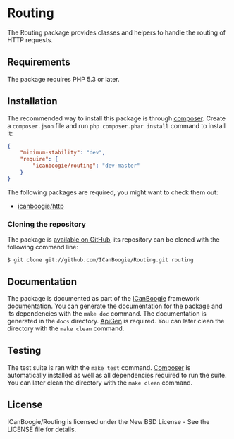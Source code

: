 # Routing

The Routing package provides classes and helpers to handle the routing of HTTP requests. 





## Requirements

The package requires PHP 5.3 or later.





## Installation

The recommended way to install this package is through [composer](http://getcomposer.org/).
Create a `composer.json` file and run `php composer.phar install` command to install it:

```json
{
    "minimum-stability": "dev",
    "require": {
		"icanboogie/routing": "dev-master"
    }
}
```

The following packages are required, you might want to check them out:

* [icanboogie/http](https://packagist.org/packages/icanboogie/http)





### Cloning the repository

The package is [available on GitHub](https://github.com/ICanBoogie/Routing), its repository can be
cloned with the following command line:

	$ git clone git://github.com/ICanBoogie/Routing.git routing





## Documentation

The package is documented as part of the [ICanBoogie](http://icanboogie.org/) framework
[documentation](http://icanboogie.org/docs/). You can generate the documentation for the package
and its dependencies with the `make doc` command. The documentation is generated in the `docs`
directory. [ApiGen](http://apigen.org/) is required. You can later clean the directory with
the `make clean` command.





## Testing

The test suite is ran with the `make test` command. [Composer](http://getcomposer.org/) is
automatically installed as well as all dependencies required to run the suite. You can later
clean the directory with the `make clean` command.





## License

ICanBoogie/Routing is licensed under the New BSD License - See the LICENSE file for details.